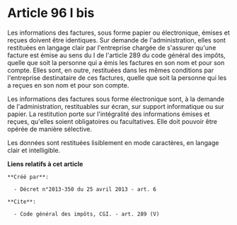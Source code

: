 # Article 96 I bis

Les informations des factures, sous forme papier ou électronique, émises et reçues doivent être identiques. Sur demande de
l'administration, elles sont restituées en langage clair par l'entreprise chargée de s'assurer qu'une facture est émise au
sens du I de l'article 289 du code général des impôts, quelle que soit la personne qui a émis les factures en son nom et pour
son compte. Elles sont, en outre, restituées dans les mêmes conditions par l'entreprise destinataire de ces factures, quelle
que soit la personne qui les a reçues en son nom et pour son compte. 

Les informations des factures sous forme électronique sont, à la demande de l'administration, restituables sur écran, sur
support informatique ou sur papier. La restitution porte sur l'intégralité des informations émises et reçues, qu'elles soient
obligatoires ou facultatives. Elle doit pouvoir être opérée de manière sélective. 

Les données sont restituées lisiblement en mode caractères, en langage clair et intelligible.

**Liens relatifs à cet article**

	**Créé par**:

	  - Décret n°2013-350 du 25 avril 2013 - art. 6

	**Cite**:

	  - Code général des impôts, CGI. - art. 289 (V)
